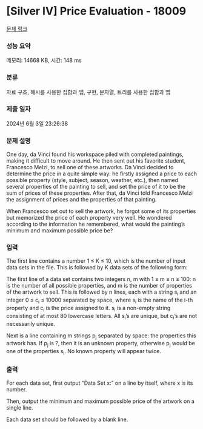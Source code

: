 # [Silver IV] Price Evaluation - 18009 

[문제 링크](https://www.acmicpc.net/problem/18009) 

### 성능 요약

메모리: 14668 KB, 시간: 148 ms

### 분류

자료 구조, 해시를 사용한 집합과 맵, 구현, 문자열, 트리를 사용한 집합과 맵

### 제출 일자

2024년 6월 3일 23:26:38

### 문제 설명

<p>One day, da Vinci found his workspace piled with completed paintings, making it difficult to move around. He then sent out his favorite student, Francesco Melzi, to sell one of these artworks. Da Vinci decided to determine the price in a quite simple way: he firstly assigned a price to each possible property (style, subject, season, weather, etc.), then named several properties of the painting to sell, and set the price of it to be the sum of prices of these properties. After that, da Vinci told Francesco Melzi the assignment of prices and the properties of that painting.</p>

<p>When Francesco set out to sell the artwork, he forgot some of its properties but memorized the price of each property very well. He wondered according to the information he remembered, what would the painting’s minimum and maximum possible price be?</p>

### 입력 

 <p>The first line contains a number 1 ≤ K ≤ 10, which is the number of input data sets in the file. This is followed by K data sets of the following form:</p>

<p>The first line of a data set contains two integers n, m with 1 ≤ m ≤ n ≤ 100: n is the number of all possible properties, and m is the number of properties of the artwork to sell. This is followed by n lines, each with a string s<sub>i</sub> and an integer 0 ≤ c<sub>i</sub> ≤ 10000 separated by space, where s<sub>i</sub> is the name of the i-th property and c<sub>i</sub> is the price assigned to it. s<sub>i</sub> is a non-empty string consisting of at most 80 lowercase letters. All s<sub>i</sub>’s are unique, but c<sub>i</sub>’s are not necessarily unique.</p>

<p>Next is a line containing m strings p<sub>j</sub> separated by space: the properties this artwork has. If p<sub>j</sub> is ?, then it is an unknown property, otherwise p<sub>j</sub> would be one of the properties s<sub>i</sub>. No known property will appear twice.</p>

### 출력 

 <p>For each data set, first output “Data Set x:” on a line by itself, where x is its number.</p>

<p>Then, output the minimum and maximum possible price of the artwork on a single line.</p>

<p>Each data set should be followed by a blank line.</p>

